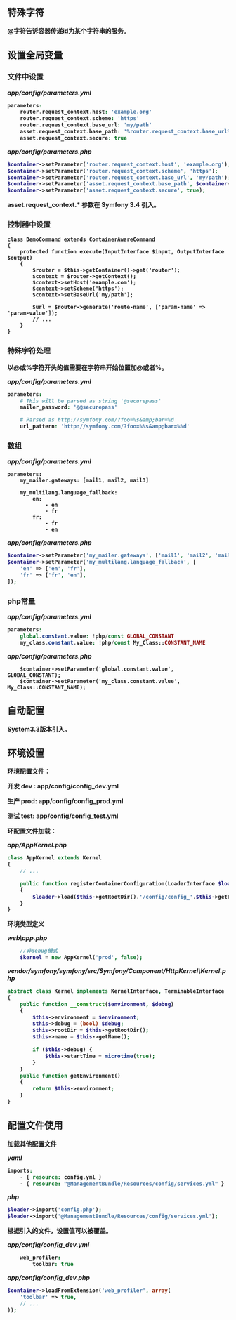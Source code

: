 ## 特殊字符

<b>@<b/>字符告诉容器传递id为某个字符串的服务。


## 设置全局变量

### 文件中设置

*app/config/parameters.yml*

```php
parameters:
    router.request_context.host: 'example.org'
    router.request_context.scheme: 'https'
    router.request_context.base_url: 'my/path'
    asset.request_context.base_path: '%router.request_context.base_url%'
    asset.request_context.secure: true
```

*app/config/parameters.php*

```php
$container->setParameter('router.request_context.host', 'example.org');
$container->setParameter('router.request_context.scheme', 'https');
$container->setParameter('router.request_context.base_url', 'my/path');
$container->setParameter('asset.request_context.base_path', $container->getParameter('router.request_context.base_url'));
$container->setParameter('asset.request_context.secure', true);
```

asset.request_context.* 参数在 Symfony 3.4 引入。

### 控制器中设置

```
class DemoCommand extends ContainerAwareCommand
{
    protected function execute(InputInterface $input, OutputInterface $output)
    {
        $router = $this->getContainer()->get('router');
        $context = $router->getContext();
        $context->setHost('example.com');
        $context->setScheme('https');
        $context->setBaseUrl('my/path');

        $url = $router->generate('route-name', ['param-name' => 'param-value']);
        // ...
    }
}
```

### 特殊字符处理

以@或%字符开头的值需要在字符串开始位置加@或者%。

*app/config/parameters.yml*

```php
parameters:
    # This will be parsed as string '@securepass'
    mailer_password: '@@securepass'

    # Parsed as http://symfony.com/?foo=%s&amp;bar=%d
    url_pattern: 'http://symfony.com/?foo=%%s&amp;bar=%%d'
```

### 数组

*app/config/parameters.yml*

```
parameters:
    my_mailer.gateways: [mail1, mail2, mail3]

    my_multilang.language_fallback:
        en:
            - en
            - fr
        fr:
            - fr
            - en
```

*app/config/parameters.php*

```php
$container->setParameter('my_mailer.gateways', ['mail1', 'mail2', 'mail3']);
$container->setParameter('my_multilang.language_fallback', [
    'en' => ['en', 'fr'],
    'fr' => ['fr', 'en'],
]);
```

### php常量

*app/config/parameters.yml*

```php
parameters:
    global.constant.value: !php/const GLOBAL_CONSTANT
    my_class.constant.value: !php/const My_Class::CONSTANT_NAME
```

*app/config/parameters.php*

```
    $container->setParameter('global.constant.value', GLOBAL_CONSTANT);
    $container->setParameter('my_class.constant.value', My_Class::CONSTANT_NAME);
```

## 自动配置
System3.3版本引入。


## 环境设置

环境配置文件：

开发 dev : app/config/config_dev.yml

生产 prod: app/config/config_prod.yml

测试 test: app/config/config_test.yml

环配置文件加载：

*app/AppKernel.php*

```php
class AppKernel extends Kernel
{
    // ...

    public function registerContainerConfiguration(LoaderInterface $loader)
    {
        $loader->load($this->getRootDir().'/config/config_'.$this->getEnvironment().'.yml');
    }
}
```

环境类型定义

*web\app.php*

```php
    //非debug模式
    $kernel = new AppKernel('prod', false);
```

*vendor/symfony/symfony/src/Symfony/Component/HttpKernel\Kernel.php*

```php
abstract class Kernel implements KernelInterface, TerminableInterface
{
    public function __construct($environment, $debug)
    {
        $this->environment = $environment;
        $this->debug = (bool) $debug;
        $this->rootDir = $this->getRootDir();
        $this->name = $this->getName();

        if ($this->debug) {
            $this->startTime = microtime(true);
        }
    }
    public function getEnvironment()
    {
        return $this->environment;
    }
}
```

## 配置文件使用

加载其他配置文件

*yaml*

```php
imports:
    - { resource: config.yml }
    - { resource: "@ManagementBundle/Resources/config/services.yml" }
```

*php*

```php
$loader->import('config.php');
$loader->import('@ManagementBundle/Resources/config/services.yml');
```

根据引入的文件，设置值可以被覆盖。

*app/config/config_dev.yml*

```php
    web_profiler:
        toolbar: true    
```

*app/config/config_dev.php*

```php
$container->loadFromExtension('web_profiler', array(
    'toolbar' => true,
    // ...
));
```




